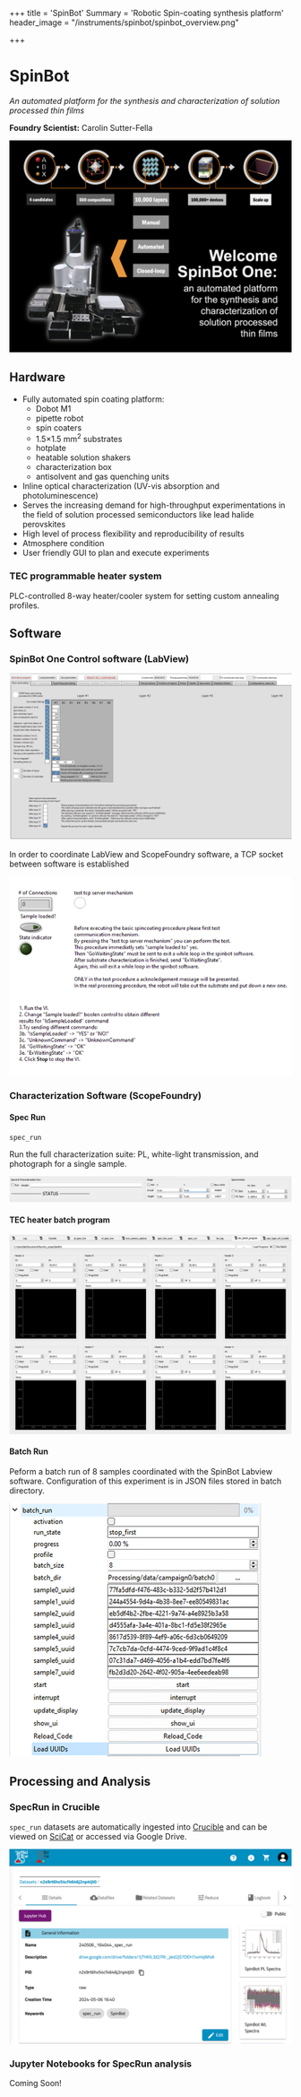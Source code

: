 +++
title = 'SpinBot'
Summary = 'Robotic Spin-coating synthesis platform'
header_image = "/instruments/spinbot/spinbot_overview.png"

+++

# SpinBot

*An automated platform for the synthesis and characterization of solution processed thin films*

**Foundry Scientist:** Carolin Sutter-Fella

![alt text](spinbot_overview.png)

## Hardware

* Fully automated spin coating platform:
    * Dobot M1
    * pipette robot
    * spin coaters
    * 1.5×1.5 mm<sup>2</sup> substrates
    * hotplate
    * heatable solution shakers
    * characterization box
    * antisolvent and gas quenching units
* Inline optical characterization (UV-vis absorption and photoluminescence)
* Serves the increasing demand for high-throughput experimentations in the field of solution processed semiconductors like lead halide perovskites
* High level of process flexibility and reproducibility of results
* Atmosphere condition
* User friendly GUI to plan and execute experiments

### TEC programmable heater system

PLC-controlled 8-way heater/cooler system for setting custom annealing profiles.


## Software

### SpinBot One Control software (LabView)

![SpinBot LabView Screenshot](spinbot_labview.png)

In order to coordinate LabView and ScopeFoundry software, a TCP socket between software is established

![LabView TCP Screenshot](spinbot_labview_python_tcp.png)

### Characterization Software (ScopeFoundry)

#### Spec Run

`spec_run`

Run the full characterization suite: PL, white-light transmission, and photograph for a single sample.

![Spec_run screenshot](spec_run.png)

#### TEC heater batch program 

![alt text](tec_program.png)

#### Batch Run

Peform a batch run of 8 samples coordinated with the SpinBot Labview software. Configuration of this experiment is in JSON files stored in batch directory. 

![alt text](batch_run_screenshot.png)


## Processing and Analysis

### SpecRun in Crucible 
`spec_run` datasets are automatically ingested into [Crucible](https://crucible.lbl.gov) and can be viewed on [SciCat](https://mf-scicat.lbl.gov) or accessed via Google Drive.

![alt text](image-3.png)

### Jupyter Notebooks for SpecRun analysis

Coming Soon!
